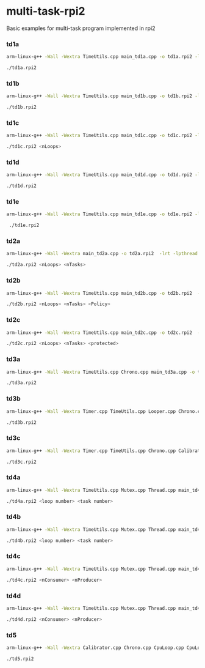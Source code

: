 # multi-task-rpi2
Basic examples for multi-task program implemented in rpi2

### td1a

```bash
arm-linux-g++ -Wall -Wextra TimeUtils.cpp main_td1a.cpp -o td1a.rpi2 -lrt -lpthread

./td1a.rpi2
```

### td1b

```bash
arm-linux-g++ -Wall -Wextra TimeUtils.cpp main_td1b.cpp -o td1b.rpi2 -lrt -lpthread

./td1b.rpi2
```

### td1c

```bash
arm-linux-g++ -Wall -Wextra TimeUtils.cpp main_td1c.cpp -o td1c.rpi2 -lrt -lpthread

./td1c.rpi2 <nLoops>
```

### td1d

```bash
arm-linux-g++ -Wall -Wextra TimeUtils.cpp main_td1d.cpp -o td1d.rpi2 -lrt -lpthread

./td1d.rpi2
```

### td1e

```bash
arm-linux-g++ -Wall -Wextra TimeUtils.cpp main_td1e.cpp -o td1e.rpi2 -lrt -lpthread

 ./td1e.rpi2
```

### td2a

```bash
arm-linux-g++ -Wall -Wextra main_td2a.cpp -o td2a.rpi2  -lrt -lpthread

./td2a.rpi2 <nLoops> <nTasks>
```

### td2b

```bash
arm-linux-g++ -Wall -Wextra TimeUtils.cpp main_td2b.cpp -o td2b.rpi2  -lrt -lpthread

./td2b.rpi2 <nLoops> <nTasks> <Policy>
```

### td2c

```bash
arm-linux-g++ -Wall -Wextra TimeUtils.cpp main_td2c.cpp -o td2c.rpi2  -lrt -lpthread

./td2c.rpi2 <nLoops> <nTasks> <protected>
```



### td3a

```bash
arm-linux-g++ -Wall -Wextra TimeUtils.cpp Chrono.cpp main_td3a.cpp -o td3a.rpi2 -lrt -lpthread

./td3a.rpi2 
```

### td3b

```bash
arm-linux-g++ -Wall -Wextra Timer.cpp TimeUtils.cpp Looper.cpp Chrono.cpp Calibrator.cpp main_td3b.cpp -o td3b.rpi2 -lrt -lpthread

./td3b.rpi2 
```

### td3c

```bash
arm-linux-g++ -Wall -Wextra Timer.cpp TimeUtils.cpp Chrono.cpp Calibrator.cpp Looper.cpp CpuLoop.cpp main_td3c.cpp -o td3c.rpi2 -lrt -lpthread

./td3c.rpi2 
```



### td4a

```bash
arm-linux-g++ -Wall -Wextra TimeUtils.cpp Mutex.cpp Thread.cpp main_td4a.cpp PosixThread.cpp IncrMutex.cpp Chrono.cpp IncrThread.cpp -o td4a.rpi2 -lrt -lpthread

./td4a.rpi2 <loop number> <task number>
```



### td4b

```bash
arm-linux-g++ -Wall -Wextra TimeUtils.cpp Mutex.cpp Thread.cpp main_td4b.cpp PosixThread.cpp IncrMutex.cpp Chrono.cpp -o td4b.rpi2 -lrt -lpthread

./td4b.rpi2 <loop number> <task number>
```

### td4c

```bash
arm-linux-g++ -Wall -Wextra TimeUtils.cpp Mutex.cpp Thread.cpp main_td4c.cpp PosixThread.cpp Semaphore.cpp JetonThread.cpp Chrono.cpp -o td4c.rpi2 -lrt -lpthread

./td4c.rpi2 <nConsumer> <nProducer>
```

### td4d

```bash
arm-linux-g++ -Wall -Wextra TimeUtils.cpp Mutex.cpp Thread.cpp main_td4d.cpp PosixThread.cpp Fifo.hpp ConProdFifo.cpp Chrono.cpp -o td4d.rpi2 -lrt -lpthread

./td4d.rpi2 <nConsumer> <nProducer>
```

### td5

```bash
arm-linux-g++ -Wall -Wextra Calibrator.cpp Chrono.cpp CpuLoop.cpp CpuLoopMutex.cpp Looper.cpp main_td5.cpp Mutex.cpp PosixThread.cpp Thread.cpp TimeUtils.cpp Timer.cpp -o td5.rpi2 -lrt -lpthread

./td5.rpi2 
```

